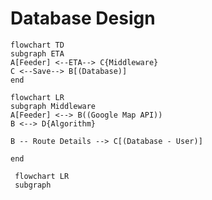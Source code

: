 # Database Design
```mermaid
flowchart TD
subgraph ETA
A[Feeder] <--ETA--> C{Middleware}
C <--Save--> B[(Database)]
end
```

```mermaid
flowchart LR
subgraph Middleware
A[Feeder] <--> B((Google Map API))
B <--> D{Algorithm}

B -- Route Details --> C[(Database - User)]

end
```
```mermaid
 flowchart LR
 subgraph 
```
<!--stackedit_data:
eyJoaXN0b3J5IjpbMjAwMDE5Njc4NCwxNjYzMDU4NDIwLDE3Mj
Y3MDk3NjddfQ==
-->